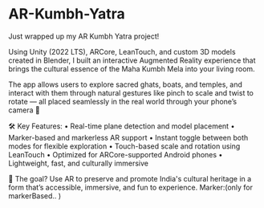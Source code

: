 # AR-Kumbh-Yatra
Just wrapped up my AR Kumbh Yatra project!

Using Unity (2022 LTS), ARCore, LeanTouch, and custom 3D models created in Blender, I built an interactive Augmented Reality experience that brings the cultural essence of the Maha Kumbh Mela into your living room.

The app allows users to explore sacred ghats, boats, and temples, and interact with them through natural gestures like pinch to scale and twist to rotate — all placed seamlessly in the real world through your phone’s camera 📱

🛠️ Key Features: • Real-time plane detection and model placement • Marker-based and markerless AR support • Instant toggle between both modes for flexible exploration • Touch-based scale and rotation using LeanTouch • Optimized for ARCore-supported Android phones • Lightweight, fast, and culturally immersive

🎯 The goal? Use AR to preserve and promote India's cultural heritage in a form that’s accessible, immersive, and fun to experience. Marker:(only for markerBased.. )
